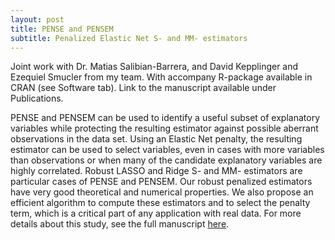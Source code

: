 ```yaml
---
layout: post
title: PENSE and PENSEM 
subtitle: Penalized Elastic Net S- and MM- estimators
---
```


Joint work with Dr. Matias Salibian-Barrera, and David Kepplinger and Ezequiel Smucler from my team. With accompany R-package available in CRAN (see Software tab). Link to the manuscript available under Publications.

PENSE and PENSEM can be used to identify a useful subset of explanatory variables while protecting the resulting estimator against possible aberrant observations in the data set. Using an Elastic Net penalty, the resulting estimator can be used to select variables, even in cases with more variables than observations or when many of the candidate explanatory variables are highly correlated. Robust LASSO and Ridge S- and MM- estimators are particular cases of PENSE and PENSEM. Our robust penalized estimators have very good theoretical and numerical properties. We also propose an efficient algorithm to compute these estimators and to select the penalty term, which is a critical part of any application with real data. For more details about this study, see the full manuscript [here](https://gcohenfr.github.io/pdfs/PENSE_manuscript.pdf).